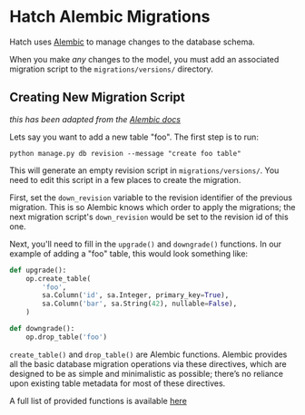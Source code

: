 # Hatch Alembic Migrations

Hatch uses [Alembic](https://alembic.readthedocs.org/en/latest/) to manage
changes to the database schema.

When you make _any_ changes to the model, you must add an associated migration
script to the `migrations/versions/` directory.

## Creating New Migration Script

*this has been adapted from the
[Alembic docs](http://alembic.readthedocs.org/en/latest/tutorial.html)*

Lets say you want to add a new table "foo". The first step is to run:

`python manage.py db revision --message "create foo table"`

This will generate an empty revision script in `migrations/versions/`. You need
to edit this script in a few places to create the migration.

First, set the `down_revision` variable to the revision identifier of the
previous migration. This is so Alembic knows which order to apply the
migrations; the next migration script's `down_revision` would be set to the
revision id of this one.

Next, you'll need to fill in the `upgrade()` and `downgrade()` functions. In
our example of adding a "foo" table, this would look something like:

```python
def upgrade():
    op.create_table(
        'foo',
        sa.Column('id', sa.Integer, primary_key=True),
        sa.Column('bar', sa.String(42), nullable=False),
    )

def downgrade():
    op.drop_table('foo')
```

`create_table()` and `drop_table()` are Alembic functions. Alembic provides all
the basic database migration operations via these directives, which are designed
to be as simple and minimalistic as possible; there’s no reliance upon existing
table metadata for most of these directives.

A full list of provided functions is available
[here](http://alembic.readthedocs.org/en/latest/ops.html#ops)
